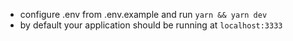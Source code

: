 
- configure .env from .env.example and run `yarn && yarn dev`
- by default your application should be running at `localhost:3333`